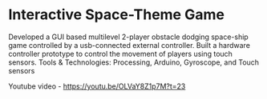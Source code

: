 # Interactive Space-Theme Game 
Developed a GUI based multilevel 2-player obstacle dodging space-ship game controlled by a usb-connected external controller.
Built a hardware controller prototype to control the movement of players using touch sensors.
Tools & Technologies: Processing, Arduino, Gyroscope, and Touch sensors

Youtube video - https://youtu.be/OLVaY8Z1p7M?t=23
